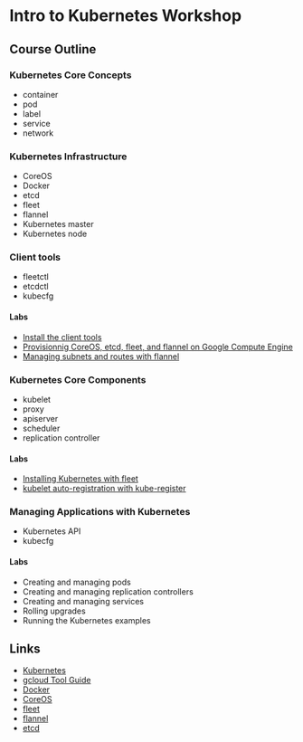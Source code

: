 # Intro to Kubernetes Workshop

## Course Outline

### Kubernetes Core Concepts
  * container
  * pod
  * label
  * service
  * network

### Kubernetes Infrastructure
  * CoreOS
  * Docker
  * etcd
  * fleet
  * flannel
  * Kubernetes master
  * Kubernetes node

### Client tools
  * fleetctl
  * etcdctl
  * kubecfg

#### Labs
  * [Install the client tools](labs/install-the-client-tools.md)
  * [Provisionnig CoreOS, etcd, fleet, and flannel on Google Compute Engine](labs/provisioning-coreos-on-gce.md)
  * [Managing subnets and routes with flannel](labs/managing-subnets-and-routes-with-flannel.md)

### Kubernetes Core Components
  * kubelet
  * proxy
  * apiserver
  * scheduler
  * replication controller

#### Labs
  * [Installing Kubernetes with fleet](labs/installing-kubernetes-with-fleet.md)
  * [kubelet auto-registration with kube-register](labs/kubelet-auto-registration-with-kube-register.md)

### Managing Applications with Kubernetes
  * Kubernetes API
  * kubecfg

#### Labs

  * Creating and managing pods
  * Creating and managing replication controllers
  * Creating and managing services
  * Rolling upgrades
  * Running the Kubernetes examples

## Links

* [Kubernetes](http://googlecloudplatform.github.io/kubernetes)
* [gcloud Tool Guide](https://cloud.google.com/sdk/gcloud)
* [Docker](https://docs.docker.com)
* [CoreOS](https://coreos.com)
* [fleet](https://coreos.com/docs/launching-containers/launching/launching-containers-fleet)
* [flannel](https://github.com/coreos/flannel)
* [etcd](https://coreos.com/docs/distributed-configuration/getting-started-with-etcd)
